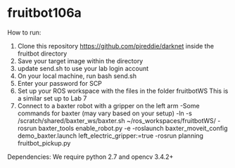 # fruitbot106a

How to run:

1) Clone this repository https://github.com/pjreddie/darknet inside the fruitbot directory
2) Save your target image within the directory
3) update send.sh to use your lab login account
4) On your local machine, run bash send.sh
5) Enter your password for SCP
6) Set up your ROS workspace with the files in the folder fruitbotWS 
    This is a similar set up to Lab 7
7) Connect to a baxter robot with a gripper on the left arm
    -Some commands for baxter (may vary based on your setup)
    -ln -s /scratch/shared/baxter_ws/baxter.sh ~/ros_workspaces/fruitbotWS/
    -rosrun baxter_tools enable_robot.py -e
    -roslaunch baxter_moveit_config demo_baxter.launch left_electric_gripper:=true
    -rosrun planning fruitbot_pickup.py
    
Dependencies: We require python 2.7 and opencv 3.4.2+

